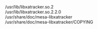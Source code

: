 /usr/lib/libxatracker.so.2  
/usr/lib/libxatracker.so.2.2.0  
/usr/share/doc/mesa-libxatracker  
/usr/share/doc/mesa-libxatracker/COPYING  

